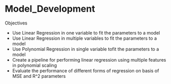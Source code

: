 # Model_Development

Objectives

 - Use Linear Regression in one variable to fit the parameters to a model
 - Use Linear Regression in multiple variables to fit the parameters to a model
 - Use Polynomial Regression in single variable tofit the parameters to a model
 - Create a pipeline for performing linear regression using multiple features in polynomial scaling
 - Evaluate the performance of different forms of regression on basis of MSE and R^2 parameters
